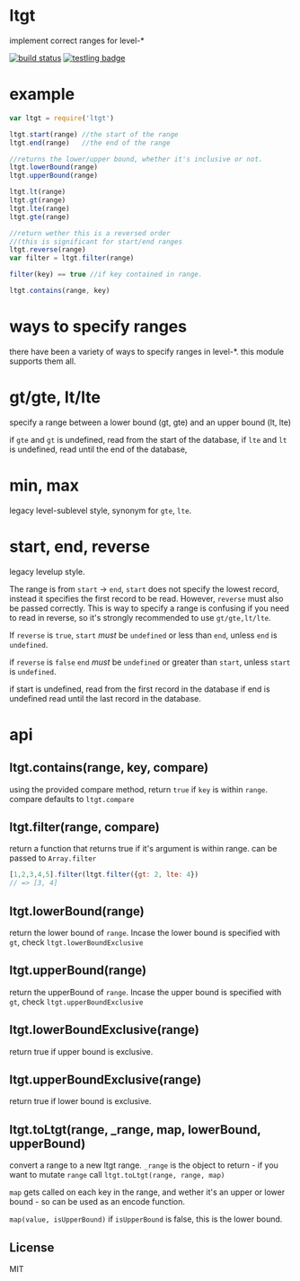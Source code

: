 # ltgt

implement correct ranges for level-*

[![build status](https://secure.travis-ci.org/dominictarr/ltgt.png)](http://travis-ci.org/dominictarr/ltgt)
[![testling badge](https://ci.testling.com/dominictarr/ltgt.png)](https://ci.testling.com/dominictarr/ltgt)

# example


``` js
var ltgt = require('ltgt')

ltgt.start(range) //the start of the range
ltgt.end(range)   //the end of the range

//returns the lower/upper bound, whether it's inclusive or not.
ltgt.lowerBound(range)
ltgt.upperBound(range)

ltgt.lt(range)
ltgt.gt(range)
ltgt.lte(range)
ltgt.gte(range)

//return wether this is a reversed order
//(this is significant for start/end ranges
ltgt.reverse(range)
var filter = ltgt.filter(range)

filter(key) == true //if key contained in range.

ltgt.contains(range, key)

```

# ways to specify ranges

there have been a variety of ways to specify ranges in level-*.
this module supports them all.

# gt/gte, lt/lte

specify a range between a lower bound (gt, gte) and an upper bound (lt, lte)

if `gte` and `gt` is undefined, read from the start of the database,
if `lte` and `lt` is undefined, read until the end of the database,


# min, max

legacy level-sublevel style,
synonym for `gte`, `lte`.

# start, end, reverse

legacy levelup style.

The range is from `start` -> `end`, `start` does not specify the lowest
record, instead it specifies the first record to be read. However,
`reverse` must also be passed correctly. This is way to specify a range is
confusing if you need to read in reverse,
so it's strongly recommended to use `gt/gte,lt/lte`.

If `reverse` is `true`,
`start` *must* be `undefined` or less than `end`,
unless `end` is `undefined`.

if `reverse` is `false`
`end` *must* be `undefined` or greater than `start`,
unless `start` is `undefined`.

if start is undefined, read from the first record in the database
if end is undefined read until the last record in the database.

# api

## ltgt.contains(range, key, compare)

using the provided compare method, return `true` if `key`
is within `range`. compare defaults to `ltgt.compare`

## ltgt.filter(range, compare)

return a function that returns true if it's argument is within range.
can be passed to `Array.filter`

``` js
[1,2,3,4,5].filter(ltgt.filter({gt: 2, lte: 4})
// => [3, 4]
```

## ltgt.lowerBound(range)

return the lower bound of `range`.
Incase the lower bound is specified with `gt`,
check `ltgt.lowerBoundExclusive`

## ltgt.upperBound(range)

return the upperBound of `range`.
Incase the upper bound is specified with `gt`,
check `ltgt.upperBoundExclusive`

## ltgt.lowerBoundExclusive(range)

return true if upper bound is exclusive.

## ltgt.upperBoundExclusive(range)

return true if lower bound is exclusive.

## ltgt.toLtgt(range, _range, map, lowerBound, upperBound)

convert a range to a new ltgt range. `_range`
is the object to return - if you want to mutate `range`
call `ltgt.toLtgt(range, range, map)`

`map` gets called on each key in the range, and wether it's an upper or lower bound -
so can be used as an encode function.

`map(value, isUpperBound)` if `isUpperBound` is false, this is the lower bound.

## License

MIT
